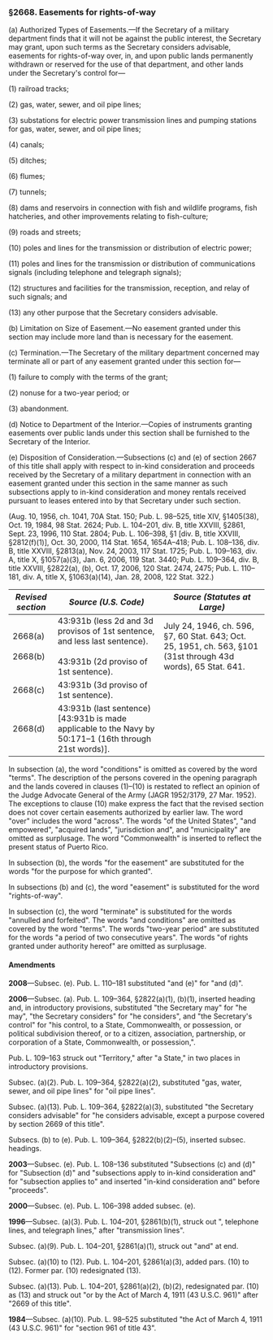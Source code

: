 ### §2668. Easements for rights-of-way ###

(a) Authorized Types of Easements.—If the Secretary of a military department finds that it will not be against the public interest, the Secretary may grant, upon such terms as the Secretary considers advisable, easements for rights-of-way over, in, and upon public lands permanently withdrawn or reserved for the use of that department, and other lands under the Secretary's control for—

(1) railroad tracks;

(2) gas, water, sewer, and oil pipe lines;

(3) substations for electric power transmission lines and pumping stations for gas, water, sewer, and oil pipe lines;

(4) canals;

(5) ditches;

(6) flumes;

(7) tunnels;

(8) dams and reservoirs in connection with fish and wildlife programs, fish hatcheries, and other improvements relating to fish-culture;

(9) roads and streets;

(10) poles and lines for the transmission or distribution of electric power;

(11) poles and lines for the transmission or distribution of communications signals (including telephone and telegraph signals);

(12) structures and facilities for the transmission, reception, and relay of such signals; and

(13) any other purpose that the Secretary considers advisable.

(b) Limitation on Size of Easement.—No easement granted under this section may include more land than is necessary for the easement.

(c) Termination.—The Secretary of the military department concerned may terminate all or part of any easement granted under this section for—

(1) failure to comply with the terms of the grant;

(2) nonuse for a two-year period; or

(3) abandonment.

(d) Notice to Department of the Interior.—Copies of instruments granting easements over public lands under this section shall be furnished to the Secretary of the Interior.

(e) Disposition of Consideration.—Subsections (c) and (e) of section 2667 of this title shall apply with respect to in-kind consideration and proceeds received by the Secretary of a military department in connection with an easement granted under this section in the same manner as such subsections apply to in-kind consideration and money rentals received pursuant to leases entered into by that Secretary under such section.

(Aug. 10, 1956, ch. 1041, 70A Stat. 150; Pub. L. 98–525, title XIV, §1405(38), Oct. 19, 1984, 98 Stat. 2624; Pub. L. 104–201, div. B, title XXVIII, §2861, Sept. 23, 1996, 110 Stat. 2804; Pub. L. 106–398, §1 [div. B, title XXVIII, §2812(f)(1)], Oct. 30, 2000, 114 Stat. 1654, 1654A–418; Pub. L. 108–136, div. B, title XXVIII, §2813(a), Nov. 24, 2003, 117 Stat. 1725; Pub. L. 109–163, div. A, title X, §1057(a)(3), Jan. 6, 2006, 119 Stat. 3440; Pub. L. 109–364, div. B, title XXVIII, §2822(a), (b), Oct. 17, 2006, 120 Stat. 2474, 2475; Pub. L. 110–181, div. A, title X, §1063(a)(14), Jan. 28, 2008, 122 Stat. 322.)

|   *Revised section*    |                                                  *Source (U.S. Code)*                                                   |                                         *Source (Statutes at Large)*                                         |
|------------------------|-------------------------------------------------------------------------------------------------------------------------|--------------------------------------------------------------------------------------------------------------|
|2668(a)<br/><br/>2668(b)|43:931b (less 2d and 3d provisos of 1st sentence, and less last sentence).<br/><br/>43:931b (2d proviso of 1st sentence).|July 24, 1946, ch. 596, §7, 60 Stat. 643; Oct. 25, 1951, ch. 563, §101 (31st through 43d words), 65 Stat. 641.|
|        2668(c)         |                                          43:931b (3d proviso of 1st sentence).                                          |                                                                                                              |
|        2668(d)         |         43:931b (last sentence) [43:931b is made applicable to the Navy by 50:171–1 (16th through 21st words)].         |                                                                                                              |

In subsection (a), the word "conditions" is omitted as covered by the word "terms". The description of the persons covered in the opening paragraph and the lands covered in clauses (1)–(10) is restated to reflect an opinion of the Judge Advocate General of the Army (JAGR 1952/3179, 27 Mar. 1952). The exceptions to clause (10) make express the fact that the revised section does not cover certain easements authorized by earlier law. The word "over" includes the word "across". The words "of the United States", "and empowered", "acquired lands", "jurisdiction and", and "municipality" are omitted as surplusage. The word "Commonwealth" is inserted to reflect the present status of Puerto Rico.

In subsection (b), the words "for the easement" are substituted for the words "for the purpose for which granted".

In subsections (b) and (c), the word "easement" is substituted for the word "rights-of-way".

In subsection (c), the word "terminate" is substituted for the words "annulled and forfeited". The words "and conditions" are omitted as covered by the word "terms". The words "two-year period" are substituted for the words "a period of two consecutive years". The words "of rights granted under authority hereof" are omitted as surplusage.

#### Amendments ####

**2008**—Subsec. (e). Pub. L. 110–181 substituted "and (e)" for "and (d)".

**2006**—Subsec. (a). Pub. L. 109–364, §2822(a)(1), (b)(1), inserted heading and, in introductory provisions, substituted "the Secretary may" for "he may", "the Secretary considers" for "he considers", and "the Secretary's control" for "his control, to a State, Commonwealth, or possession, or political subdivision thereof, or to a citizen, association, partnership, or corporation of a State, Commonwealth, or possession,".

Pub. L. 109–163 struck out "Territory," after "a State," in two places in introductory provisions.

Subsec. (a)(2). Pub. L. 109–364, §2822(a)(2), substituted "gas, water, sewer, and oil pipe lines" for "oil pipe lines".

Subsec. (a)(13). Pub. L. 109–364, §2822(a)(3), substituted "the Secretary considers advisable" for "he considers advisable, except a purpose covered by section 2669 of this title".

Subsecs. (b) to (e). Pub. L. 109–364, §2822(b)(2)–(5), inserted subsec. headings.

**2003**—Subsec. (e). Pub. L. 108–136 substituted "Subsections (c) and (d)" for "Subsection (d)" and "subsections apply to in-kind consideration and" for "subsection applies to" and inserted "in-kind consideration and" before "proceeds".

**2000**—Subsec. (e). Pub. L. 106–398 added subsec. (e).

**1996**—Subsec. (a)(3). Pub. L. 104–201, §2861(b)(1), struck out ", telephone lines, and telegraph lines," after "transmission lines".

Subsec. (a)(9). Pub. L. 104–201, §2861(a)(1), struck out "and" at end.

Subsec. (a)(10) to (12). Pub. L. 104–201, §2861(a)(3), added pars. (10) to (12). Former par. (10) redesignated (13).

Subsec. (a)(13). Pub. L. 104–201, §2861(a)(2), (b)(2), redesignated par. (10) as (13) and struck out "or by the Act of March 4, 1911 (43 U.S.C. 961)" after "2669 of this title".

**1984**—Subsec. (a)(10). Pub. L. 98–525 substituted "the Act of March 4, 1911 (43 U.S.C. 961)" for "section 961 of title 43".